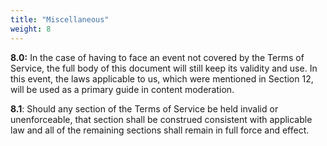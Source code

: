 ```yaml
---
title: "Miscellaneous"
weight: 8
---
```


**8.0:** In the case of having to face an event not covered by the Terms of Service, the full body of this document will still keep its validity and use. In this event, the laws applicable to us, which were mentioned in Section 12, will be used as a primary guide in content moderation.

**8.1**: Should any section of the Terms of Service be held invalid or unenforceable, that section shall be construed consistent with applicable law and all of the remaining sections shall remain in full force and effect.

